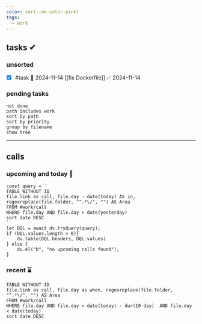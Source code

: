```yaml
---
color: var(--mk-color-pink)
tags:
  - work
---
```

## tasks ✔

### unsorted
- [x] #task 📅 2024-11-14  [[fix Dockerfile]] ✅ 2024-11-14

### pending tasks

```tasks
not done
path includes work
sort by path
sort by priority
group by filename
show tree
```
---

## calls

### upcoming  and today 📆

```dataviewjs
const query = `
TABLE WITHOUT ID
file.link as call, file.day - date(today) AS in, regexreplace(file.folder, "^.*\/", "") AS Area
FROM #work/call
WHERE file.day AND file.day > date(yesterday)
sort date DESC
`
let DQL = await dv.tryQuery(query);
if (DQL.values.length > 0){
	dv.table(DQL.headers, DQL.values)
} else {
	dv.el("b", "no upcoming calls found");
}
```

### recent ⌛

```dataview
TABLE WITHOUT ID
file.link as call, file.day as when, regexreplace(file.folder, "^.*\/", "") AS Area
FROM #work/call
WHERE file.day AND file.day > date(today) - dur(10 day)  AND file.day < date(today)
sort date DESC
```

